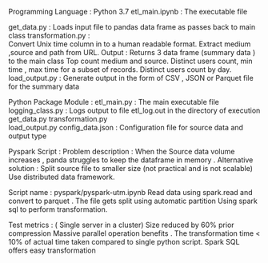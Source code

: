 Programming Language : Python 3.7 
etl_main.ipynb : The executable file 

get_data.py : Loads input file to pandas data frame as passes back to main class 
transformation.py :  
  Convert Unix time column in to a human readable format. 
  Extract medium ,source and path from URL.
  Output : Returns 3 data frame (summary data ) to the main class 
  Top count medium and source.
  Distinct users count, min time , max time for a subset of records.
  Distinct users count by day. 
load_output.py : Generate output in the form of CSV , JSON or Parquet file for the summary data


Python Package Module :
etl_main.py : The main executable file 
logging_class.py : Logs output to file etl_log.out in the directory of execution 
get_data.py 
transformation.py  
load_output.py 
config_data.json : Configuration file for source data and output type 


Pyspark Script :
Problem description : When the Source data volume increases , panda struggles to keep the dataframe in memory .
Alternative solution :
Split source file to smaller size (not practical and is not scalable)
Use distributed data framework.

Script name : pyspark/pyspark-utm.ipynb
Read data using spark.read and convert to parquet 	. The file gets split using automatic partition 
Using spark sql to perform transformation.

Test metrics : ( Single server in a cluster)
Size reduced by 60% prior compression 
Massive parallel operation benefits . The transformation time < 10% of actual time taken compared to single python script.
Spark SQL offers easy transformation 

